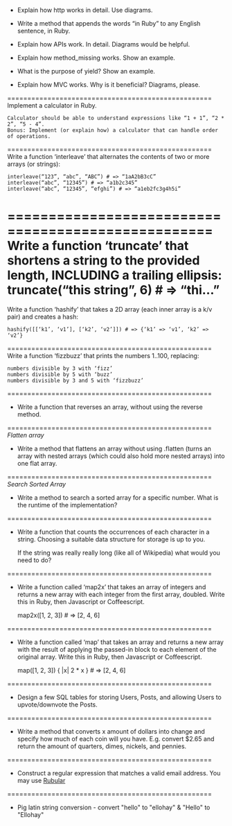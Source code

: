 - Explain how http works in detail. Use diagrams.

- Write a method that appends the words “in Ruby” to any English sentence, in Ruby.

- Explain how APIs work. In detail. Diagrams would be helpful.

- Explain how method_missing works. Show an example.

- What is the purpose of yield? Show an example.

- Explain how MVC works. Why is it beneficial? Diagrams, please.

===================================================
Implement a calculator in Ruby. 
    
    Calculator should be able to understand expressions like “1 + 1”, “2 * 2”, “5 - 4”.
    Bonus: Implement (or explain how) a calculator that can handle order of operations.
===================================================
Write a function ‘interleave’ that alternates the contents of two or more arrays (or strings):

	interleave(“123”, “abc”, “ABC”) # => “1aA2bB3cC”
	interleave(“abc”, “12345”) # => “a1b2c345”
	interleave(“abc”, “12345”, “efghi”) # => “a1eb2fc3g4h5i”

===================================================
Write a function ‘truncate’ that shortens a string to the provided length, INCLUDING a trailing ellipsis:
	truncate(“this string”, 6) # => “thi…”
===================================================
Write a function ‘hashify’ that takes a 2D array (each inner array is a k/v pair) and creates a hash:
  
	hashify([[‘k1’, ‘v1’], [‘k2’, ‘v2’]]) # => {‘k1’ => ‘v1’, ‘k2’ => ‘v2’}
===================================================
Write a function ‘fizzbuzz’ that prints the numbers 1..100, replacing:

	numbers divisible by 3 with ‘fizz’
	numbers divisible by 5 with ‘buzz’
	numbers divisible by 3 and 5 with ‘fizzbuzz’

===================================================

- Write a function that reverses an array, without using the reverse method. 

===================================================
*Flatten array*

- Write a method that flattens an array without using .flatten
(turns an array with nested arrays (which could also hold more nested arrays) into one flat array.

===================================================
*Search Sorted Array*

- Write a method to search a sorted array for a specific number.  What is the runtime of the implementation?

===================================================
- Write a function that counts the occurrences of each character in a string.  Choosing a suitable data structure for storage is up to you.

	If the string was really really long (like all of Wikipedia) what would you need to do?

===================================================
- Write a function called ‘map2x’ that takes an array of integers and returns a new array with each integer from the first array, doubled. Write this in Ruby, then Javascript or Coffeescript.

	map2x([1, 2, 3]) # => [2, 4, 6]

===================================================
- Write a function called ‘map’ that takes an array and returns a new array with the result of applying the passed-in block to each element of the original array. Write this in Ruby, then Javascript or Coffeescript.

	map([1, 2, 3]) { |x| 2 * x } # => [2, 4, 6]

===================================================

- Design a few SQL tables for storing Users, Posts, and allowing Users to upvote/downvote the Posts.

===================================================

- Write a method that converts x amount of dollars into change and specify how much of each coin will you have. E.g. convert $2.65 and return the amount of quarters, dimes, nickels, and pennies.

===================================================

- Construct a regular expression that matches a valid email address. You may use [Rubular](http://rubular.com/)

===================================================
- Pig latin string conversion - convert "hello" to "ellohay" &
"Hello" to "Ellohay"
